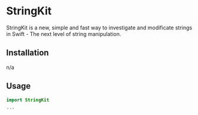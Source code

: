 # StringKit
StringKit is a new, simple and fast way to investigate and modificate strings in Swift - The next level of string manipulation.

## Installation
n/a

## Usage
```swift
import StringKit

´´´
